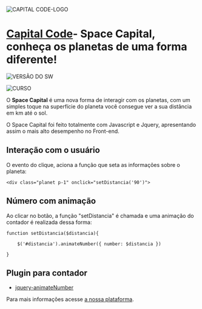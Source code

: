 ![CAPITAL CODE-LOGO](https://i.imgur.com/v1gbp9c.jpg)

# [Capital Code](https://capitalcode.com.br)- Space Capital, conheça os planetas de uma forma diferente! #

![VERSÃO DO SW](https://img.shields.io/badge/Spacel%20Capital--%20version-v.1.1.7-blue.svg)

![CURSO](https://img.shields.io/badge/Curso-01-orange.svg)

O **Space Capital** é uma nova forma de interagir com os planetas, com um simples toque na superfície do planeta você consegue ver a sua distância em km até o sol.

O Space Capital foi feito totalmente com Javascript e Jquery, apresentando assim o mais alto desempenho no Front-end.

## Interação com o usuário

O evento do clique, aciona a função que seta as informações sobre o planeta:

	<div class="planet p-1" onclick="setDistancia('90')">
	
##  Número com animação

Ao clicar no botão, a função "setDistancia" é chamada e uma animação do contador é realizada dessa forma:

	function setDistancia($distancia){

        $('#distancia').animateNumber({ number: $distancia })

    }
	
## Plugin para contador

 -  [jquery-animateNumber](https://github.com/aishek/jquery-animateNumber)
 
 Para mais informações acesse [a nossa plataforma](https://capitalcode.com.br).